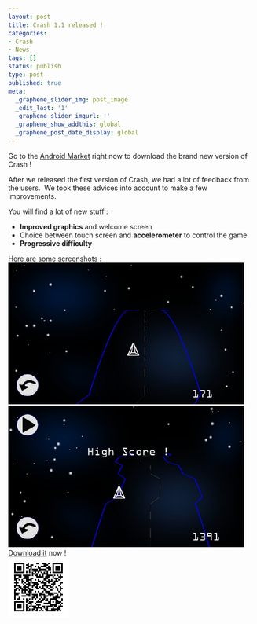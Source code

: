 ```yaml
---
layout: post
title: Crash 1.1 released !
categories:
- Crash
- News
tags: []
status: publish
type: post
published: true
meta:
  _graphene_slider_img: post_image
  _edit_last: '1'
  _graphene_slider_imgurl: ''
  _graphene_show_addthis: global
  _graphene_post_date_display: global
---
```

Go to the <a title="Crash 1.1 by Gtomee" href="http://market.android.com/details?id=com.gtomee.crash">Android Market</a> right now to download the brand new version of Crash !

After we released the first version of Crash, we had a lot of feedback from the users.  We took these advices into account to make a few improvements.

You will find a lot of new stuff :
<ul>
	<li><strong>Improved graphics</strong> and welcome screen</li>
	<li>Choice between touch screen and <strong>accelerometer</strong> to control the game</li>
	<li><strong>Progressive difficulty</strong></li>
</ul>
<div>Here are some screenshots :</div>
<div><a href="/img/old/screen_game_crash.jpg"><img class=" wp-image-72 aligncenter" title="screen_game_crash" src="/img/old/screen_game_crash.jpg" alt="" width="480" height="288" /></a></div>

<div><a href="/img/old/screen_highscore_crash.jpg"><img class=" wp-image-73 aligncenter" title="screen_highscore_crash" src="/img/old/screen_highscore_crash.jpg" alt="" width="480" height="288" /></a></div>

<div><a title="Crash 1.1" href="http://market.android.com/details?id=com.gtomee.crash">Download it</a> now !</div>

<div><a href="/img/old/qr_crash.jpg"><img class="size-full wp-image-79 aligncenter" title="Crash QRCode" src="/img/old/qr_crash.jpg" alt="qr_crash" width="123" height="123" /></a></div>
